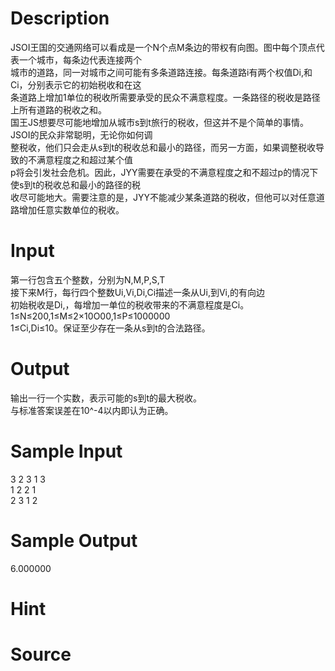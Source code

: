 
# Description

<div class="content"><div>JSOI王国的交通网络可以看成是一个N个点M条边的带权有向图。图中每个顶点代表一个城市，每条边代表连接两个</div>
<div>城市的道路，同一对城市之间可能有多条道路连接。每条道路i有两个权值Di,和Ci，分别表示它的初始税收和在这</div>
<div>条道路上增加1单位的税收所需要承受的民众不满意程度。一条路径的税收是路径上所有道路的税收之和。</div>
<div>国王JS想要尽可能地增加从城市s到t旅行的税收，但这并不是个简单的事情。JSOI的民众非常聪明，无论你如何调</div>
<div>整税收，他们只会走从s到t的税收总和最小的路径，而另一方面，如果调整税收导致的不满意程度之和超过某个值</div>
<div>p将会引发社会危机。因此，JYY需要在承受的不满意程度之和不超过p的情况下使s到t的税收总和最小的路径的税</div>
<div>收尽可能地大。需要注意的是，JYY不能减少某条道路的税收，但他可以对任意道路增加任意实数单位的税收。</div>
<div></div>
<p></p></div>

# Input

<div class="content"><div>
<div>第一行包含五个整数，分别为N,M,P,S,T</div>
<div>
<div>接下来M行，每行四个整数Ui,Vi,Di,Ci描述一条从Ui,到Vi,的有向边</div>
<div>初始税收是Di,，每增加一单位的税收带来的不满意程度是Ci。</div>
<div>1≤N≤200,1≤M≤2×10O00,1≤P≤1000000</div>
<div>1≤Ci,Di≤10。保证至少存在一条从s到t的合法路径。</div>
</div>
</div>
<div></div>
<p></p></div>

# Output

<div class="content"><div>输出一行一个实数，表示可能的s到t的最大税收。</div>
<div>与标准答案误差在10^-4以内即认为正确。</div>
<div></div>
<p></p></div>

# Sample Input

<div class="content"><span class="sampledata">3 2 3 1 3<br/>
1 2 2 1<br/>
2 3 1 2</span></div>

# Sample Output

<div class="content"><span class="sampledata">6.000000</span></div>

# Hint

<div class="content"><p></p></div>

# Source

<div class="content"><p><a href="problemset.php?search="></a></p></div>

